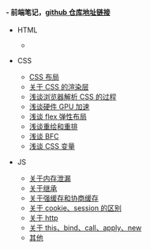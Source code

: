 #### - 前端笔记，[github 仓库地址链接](https://github.com/seax999/learningNote)

- HTML

  -

- CSS

  - [CSS 布局](/CSS/布局.md)
  - [关于 CSS 的渲染层](/CSS/关于css的渲染层.md)
  - [浅谈浏览器解析 CSS 的过程](/CSS/浅谈浏览器解析css的过程.md)
  - [浅谈硬件 GPU 加速](/CSS/浅谈硬件GPU加速.md)
  - [浅谈 flex 弹性布局](/CSS/浅谈flex弹性布局.md)
  - [浅谈重绘和重排](/CSS/硬件加速衍生的重绘和重排.md)
  - [浅谈 BFC](/CSS/BFC相关知识梳理.md)
  - [浅谈 CSS 变量](/CSS/CSS变量.md)

- JS
  - [关于内存泄漏](/JS/关于内存泄漏.md)
  - [关于继承](/JS/浅谈继承.md)
  - [关于强缓存和协商缓存](/JS/强缓存和协商缓存.md)
  - [关于 cookie、session 的区别](/JS/关于继承.md)
  - [关于 http](/JS/http状态码.md)
  - [关于 this、bind、call、apply、new](/JS/this、bind、call、apply、new.md)
  - [其他](/JS/其他.md)

